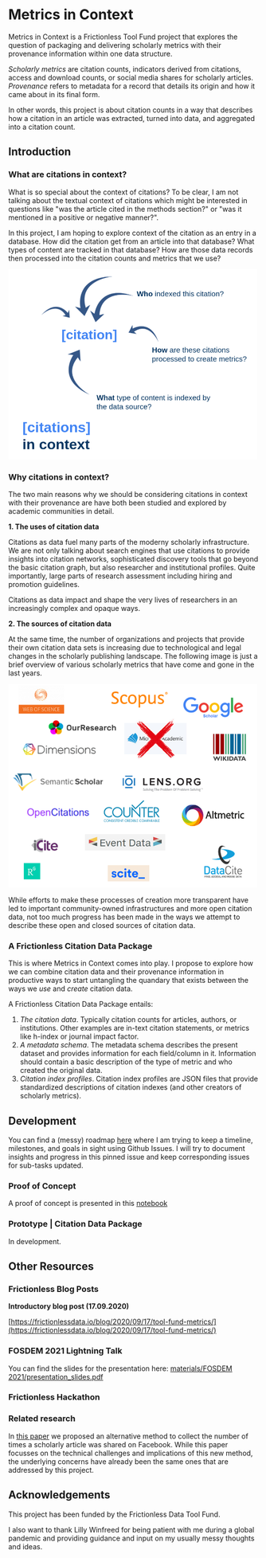 # Metrics in Context

Metrics in Context is a Frictionless Tool Fund project that explores the question of packaging and delivering scholarly metrics with their provenance information within one data structure.

*Scholarly metrics* are citation counts, indicators derived from citations, access and download counts, or social media shares for scholarly articles. *Provenance* refers to metadata for a record that details its origin and how it came about in its final form. 

In other words, this project is about citation counts in a way that describes how a citation in an article was extracted, turned into data, and aggregated into a citation count. 

## Introduction

### What are citations in context?

What is so special about the context of citations? To be clear, I am not talking about the textual context of citations which might be interested in questions like "was the article cited in the methods section?" or "was it mentioned in a positive or negative manner?".

In this project, I am hoping to explore context of the citation as an entry in a database. How did the citation get from an article into that database? What types of content are tracked in that database? How are those data records then processed into the citation counts and metrics that we use?

<img src="materials/hackathon/citations_in_context.png" width="500">

### Why citations in context?

The two main reasons why we should be considering citations in context with their provenance are have both been studied and explored by academic communities in detail.

**1. The uses of citation data**

Citations as data fuel many parts of the moderny scholarly infrastructure. We are not only talking about search engines that use citations to provide insights into citation networks, sophisticated discovery tools that go beyond the basic citation graph, but also researcher and institutional profiles. Quite importantly, large parts of research assessment including hiring and promotion guidelines.

Citations as data impact and shape the very lives of researchers in an increasingly complex and opaque ways.

**2. The sources of citation data**

At the same time, the number of organizations and projects that provide their own citation data sets is increasing due to technological and legal changes in the scholarly publishing landscape. The following image is just a brief overview of various scholarly metrics that have come and gone in the last years.

<img src="materials/hackathon/sources.png" width="500">

While efforts to make these processes of creation more transparent have led to important community-owned infrastructures and more open citation data, not too much progress has been made in the ways we attempt to describe these open and closed sources of citation data.

### A Frictionless Citation Data Package

This is where Metrics in Context comes into play. I propose to explore how we can combine citation data and their provenance information in productive ways to start untangling the quandary that exists between the ways we *use* and *create* citation data.

A Frictionless Citation Data Package entails:

1. *The citation data*. Typically citation counts for articles, authors, or institutions. Other examples are in-text citation statements, or metrics like h-index or journal impact factor.
2. *A metadata schema*. The metadata schema describes the present dataset and provides information for each field/column in it. Information should contain a basic description of the type of metric and who created the original data.
3. *Citation index profiles*. Citation index profiles are JSON files that provide standardized descriptions of citation indexes (and other creators of scholarly metrics). 

## Development

You can find a (messy) roadmap [here](https://github.com/Bubblbu/metrics-in-context/issues/2) where I am trying to keep a timeline, milestones, and goals in sight using Github Issues. I will try to document insights and progress in this pinned issue and keep corresponding issues for sub-tasks updated.

### Proof of Concept

A proof of concept is presented in this [notebook](https://github.com/Bubblbu/metrics-in-context/blob/master/prototypes/1_scite/prototype_1_scite.ipynb)

### Prototype | Citation Data Package

In development.

## Other Resources

### Frictionless Blog Posts

**Introductory blog post (17.09.2020)**

[https://frictionlessdata.io/blog/2020/09/17/tool-fund-metrics/](https://frictionlessdata.io/blog/2020/09/17/tool-fund-metrics/)

### FOSDEM 2021 Lightning Talk

You can find the slides for the presentation here: [materials/FOSDEM 2021/presentation_slides.pdf](https://github.com/Bubblbu/metrics-in-context/blob/master/materials/FOSDEM%202021/presentation_slides.pdf)


### Frictionless Hackathon



### Related research

In [this paper](https://www.mitpressjournals.org/doi/full/10.1162/qss_a_00044) we proposed an alternative method to collect the number of times a scholarly article was shared on Facebook. While this paper focusses on the technical challenges and implications of this new method, the underlying concerns have already been the same ones that are addressed by this project.

## Acknowledgements

This project has been funded by the Frictionless Data Tool Fund.

I also want to thank Lilly Winfreed for being patient with me during a global pandemic and providing guidance and input on my usually messy thoughts and ideas.